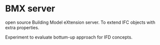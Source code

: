 BMX server
=========

open source Building Model eXtension server.
To extend IFC objects with extra properties.

Experiment to evaluate bottum-up approach for IFD concepts.
